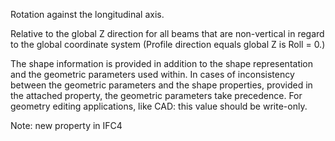 Rotation against the longitudinal axis.


<!-- comment -->


Relative to the global Z direction for all beams that are non-vertical in regard to the global coordinate system (Profile direction equals global Z is Roll = 0.)


The shape information is provided in addition to the shape representation and the geometric parameters used within. In cases of inconsistency between the geometric parameters and the shape properties, provided in the attached property, the geometric parameters take precedence. For geometry editing applications, like CAD: this value should be write-only.


Note: new property in IFC4

